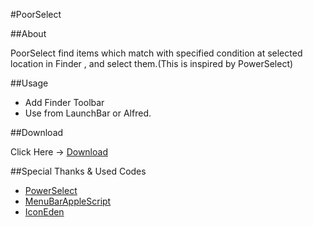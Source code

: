 #PoorSelect

##About

PoorSelect find items which match with specified condition at selected location in Finder , and select them.(This is inspired by PowerSelect)

##Usage

- Add Finder Toolbar
- Use from LaunchBar or Alfred.

##Download

Click Here → [Download](https://github.com/veadar/PoorSelect/releases)


##Special Thanks & Used Codes

- <a href="http://www.script-factory.net/software/FinderHelpers/PowerSelect/">PowerSelect</a>
- <a href="http://memogakisouko.appspot.com/MenuBarAppleScript.html">MenuBarAppleScript</a>
- [IconEden
](https://www.iconfinder.com/icons/61494/30_filter_icon)